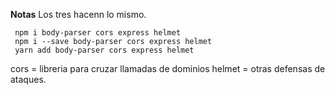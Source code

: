
**Notas**
Los tres hacenn lo mismo.
```
 npm i body-parser cors express helmet
 npm i --save body-parser cors express helmet
 yarn add body-parser cors express helmet
```

cors = libreria para cruzar llamadas de dominios
helmet = otras defensas de ataques. 